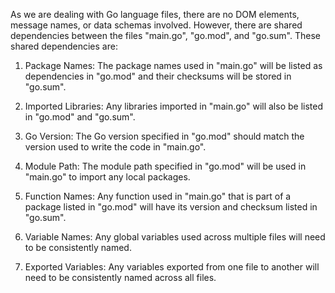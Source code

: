 As we are dealing with Go language files, there are no DOM elements, message names, or data schemas involved. However, there are shared dependencies between the files "main.go", "go.mod", and "go.sum". These shared dependencies are:

1. Package Names: The package names used in "main.go" will be listed as dependencies in "go.mod" and their checksums will be stored in "go.sum".

2. Imported Libraries: Any libraries imported in "main.go" will also be listed in "go.mod" and "go.sum".

3. Go Version: The Go version specified in "go.mod" should match the version used to write the code in "main.go".

4. Module Path: The module path specified in "go.mod" will be used in "main.go" to import any local packages.

5. Function Names: Any function used in "main.go" that is part of a package listed in "go.mod" will have its version and checksum listed in "go.sum".

6. Variable Names: Any global variables used across multiple files will need to be consistently named.

7. Exported Variables: Any variables exported from one file to another will need to be consistently named across all files.